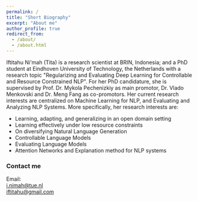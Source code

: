 ```yaml
---
permalink: /
title: "Short Biography"
excerpt: "About me"
author_profile: true
redirect_from: 
  - /about/
  - /about.html
---
```


Iftitahu Ni'mah (Tita) is a research scientist at BRIN, Indonesia; and a PhD student at Eindhoven University of Technology, the Netherlands with a research topic "Regularizing and Evaluating Deep Learning for Controllable and Resource Constrained NLP". For her PhD candidature, she is supervised by Prof. Dr. Mykola Pechenizkiy as main promotor, Dr. Vlado Menkovski and Dr. Meng Fang as co-promotors. Her current research interests are centralized on Machine Learning for NLP, and Evaluating and Analyzing NLP Systems. More specifically, her research interests are:
- Learning, adapting, and generalizing in an open domain setting
- Learning effectively under low resource constraints
- On diversifying Natural Language Generation
- Controllable Language Models
- Evaluating Language Models
- Attention Networks and Explanation method for NLP systems



### Contact me

Email: <br>
[i.nimah@tue.nl](mailto:i.nimah@tue.nl) <br>
[iftitahu@gmail.com](mailto:iftitahu@gmail.com)

